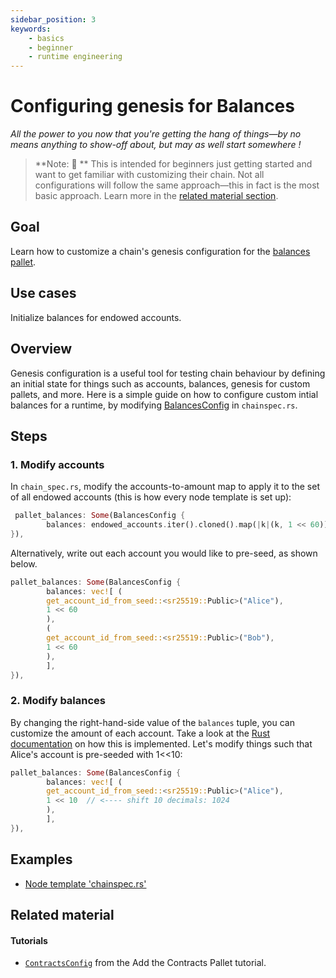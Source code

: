 ```yaml
---
sidebar_position: 3
keywords: 
	- basics
	- beginner
	- runtime engineering
---
```


# Configuring genesis for Balances

_All the power to you now that you're getting the hang of things&mdash;by no means anything to show-off about, but may as well start somewhere !_
> **Note: 📣 ** This is intended for beginners just getting started and want to get familiar with customizing 
their chain. Not all configurations will follow the same approach&mdash;this in fact is the most basic approach. Learn more in the [related material section](#related-material).

## Goal

Learn how to customize a chain's genesis configuration for the [balances pallet][balances-frame].
## Use cases

Initialize balances for endowed accounts.

## Overview

Genesis configuration is a useful tool for testing chain behaviour by defining an initial state for things such as accounts, balances, genesis for custom pallets, and more. Here is a simple guide on how to configure custom intial balances for a runtime, by modifying [BalancesConfig][balances-config-rustdocs] in `chainspec.rs`. 

## Steps

### 1. Modify accounts

In `chain_spec.rs`, modify the accounts-to-amount map to apply it to the set of all endowed accounts (this is how every node template is set up):

```rust
 pallet_balances: Some(BalancesConfig {
		balances: endowed_accounts.iter().cloned().map(|k|(k, 1 << 60)).collect(),
}),
```

Alternatively, write out each account you would like to pre-seed, as shown below.

```rust
pallet_balances: Some(BalancesConfig {
		balances: vec![ (
		get_account_id_from_seed::<sr25519::Public>("Alice"),
		1 << 60
		),
		(
		get_account_id_from_seed::<sr25519::Public>("Bob"),
		1 << 60
		),
		],
}),
```

### 2. Modify balances

By changing the right-hand-side value of the `balances` tuple, you can customize the amount of each account. Take a look at the [Rust documentation][genesis-config-rustdocs] on how this is implemented. Let's modify things such that Alice's account is pre-seeded with 1<<10:

```rust
pallet_balances: Some(BalancesConfig {
		balances: vec![ (
		get_account_id_from_seed::<sr25519::Public>("Alice"),
		1 << 10  // <---- shift 10 decimals: 1024
		),
		],
}),
```

## Examples

- [Node template 'chainspec.rs'][node-template-chainspec]

## Related material
#### Tutorials
- [`ContractsConfig`][genesis-contracts-tutorial] from the Add the Contracts Pallet tutorial.

[balances-frame]: https://substrate.dev/docs/en/knowledgebase/runtime/frame#balances
[balances-config-rustdocs]: https://substrate.dev/rustdocs/v2.0.0/node_template_runtime/type.BalancesConfig.html
[genesis-config-rustdocs]: https://substrate.dev/rustdocs/v2.0.0/pallet_balances/struct.GenesisConfig.html
[node-template-chainspec]: https://github.com/substrate-developer-hub/substrate-node-template/blob/master/node/src/chain_spec.rs
[genesis-contracts-tutorial]: https://substrate.dev/docs/en/tutorials/add-contracts-pallet#genesis-configuration